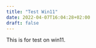 ```yaml
---
title: "Test Win11"
date: 2022-04-07T16:04:28+02:00
draft: false
---
```

This is for test on win11.
